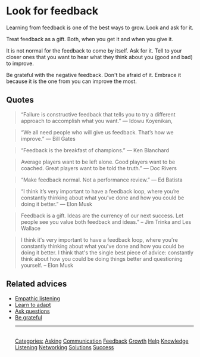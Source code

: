 # Look for feedback

Learning from feedback is one of the best ways to grow. Look and ask for it.

Treat feedback as a gift. Both, when you get it and when you give it.

It is not normal for the feedback to come by itself. Ask for it. Tell to your closer ones that you want to hear what they think about you (good and bad) to improve.

Be grateful with the negative feedback. Don't be afraid of it. Embrace it because it is the one from you can improve the most.

## Quotes

> “Failure is constructive feedback that tells you to try a different approach to accomplish what you want.” ― Idowu Koyenikan,

> “We all need people who will give us feedback. That’s how we improve.” ― Bill Gates

> “Feedback is the breakfast of champions.” ― Ken Blanchard

> Average players want to be left alone. Good players want to be coached. Great players want to be told the truth.” ― Doc Rivers

> “Make feedback normal. Not a performance review.” ― Ed Batista

> “I think it’s very important to have a feedback loop, where you’re constantly thinking about what you’ve done and how you could be doing it better.” ― Elon Musk

> Feedback is a gift. Ideas are the currency of our next success. Let people see you value both feedback and ideas.” – Jim Trinka and Les Wallace

> I think it's very important to have a feedback loop, where you're constantly thinking about what you've done and how you could be doing it better. I think that's the single best piece of advice: constantly think about how you could be doing things better and questioning yourself. – Elon Musk

## Related advices

- [Empathic listening](Empathic%20listening/index.md)
- [Learn to adapt](Learn%20to%20adapt/index.md)
- [Ask questions](Ask%20questions/index.md)
- [Be grateful](Be%20grateful/index.md)<hr/><br/>[Categories:](Categories/index.md) [Asking](Categories/Asking.md) [Communication](Categories/Communication.md) [Feedback](Categories/Feedback.md) [Growth](Categories/Growth.md) [Help](Categories/Help.md) [Knowledge](Categories/Knowledge.md) [Listening](Categories/Listening.md) [Networking](Categories/Networking.md) [Solutions](Categories/Solutions.md) [Success](Categories/Success.md)